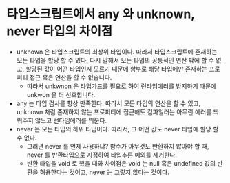 # 타입스크립트에서 any 와 unknown, never 타입의 차이점

- unknown 은 타입스크립트의 최상위 타입이다. 따라서 타입스크립트에 존재하는 모든 타입을 할당 할 수 있다. 다시 말해서 모든 타입의 공통적인 연산 밖에 할 수 없고, 할당된 값이 어떤 타입인지 모르기 때문에 함부로 해당 타입에만 존재하는 프로퍼티 접근 혹은 연산을 할 수 없습니다.
  - 따라서 unkwnon 은 타입가드를 필요로 하여 런타임에러를 방지하기 때문에 unkwon 을 더 선호합니다.
- any 는 타입 검사를 항상 만족한다. 따라서 모든 타입의 연산을 할 수 있고, unknown 처럼 존재하지 않는 프로퍼티에 접근해도 컴파일러는 아무런 에러를 띄워주지 않느고 런타임에러를 띄운다.
- never 는 모든 타입의 하위 타입이다. 따라서, 그 어떤 값도 never 타입에 할당 할 수 없다.
  - 그러면 never 를 언제 사용하냐? 함수가 아무것도 반환하지 않아야 할 때, never 를 반환타입으로 지정하여 타입추론 예외를 제거한다.
  - 반환 타입을 void 로 했을 때와 차이점은 void 는 null 혹은 undefined 값의 반환을 허용한다는 것이고, never 는 그렇지 않다는 것이다.

